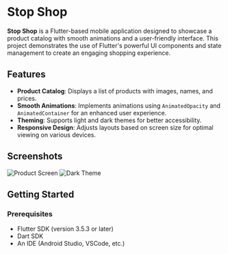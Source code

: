 # Stop Shop

**Stop Shop** is a Flutter-based mobile application designed to showcase a product catalog with smooth animations and a user-friendly interface. This project demonstrates the use of Flutter's powerful UI components and state management to create an engaging shopping experience.

## Features

- **Product Catalog**: Displays a list of products with images, names, and prices.
- **Smooth Animations**: Implements animations using `AnimatedOpacity` and `AnimatedContainer` for an enhanced user experience.
- **Theming**: Supports light and dark themes for better accessibility.
- **Responsive Design**: Adjusts layouts based on screen size for optimal viewing on various devices.

## Screenshots

![Product Screen](assets/screenshots/product_screen.png) <!-- Add actual screenshot paths -->
![Dark Theme](assets/screenshots/dark_theme.png)

## Getting Started

### Prerequisites

- Flutter SDK (version 3.5.3 or later)
- Dart SDK
- An IDE (Android Studio, VSCode, etc.)
